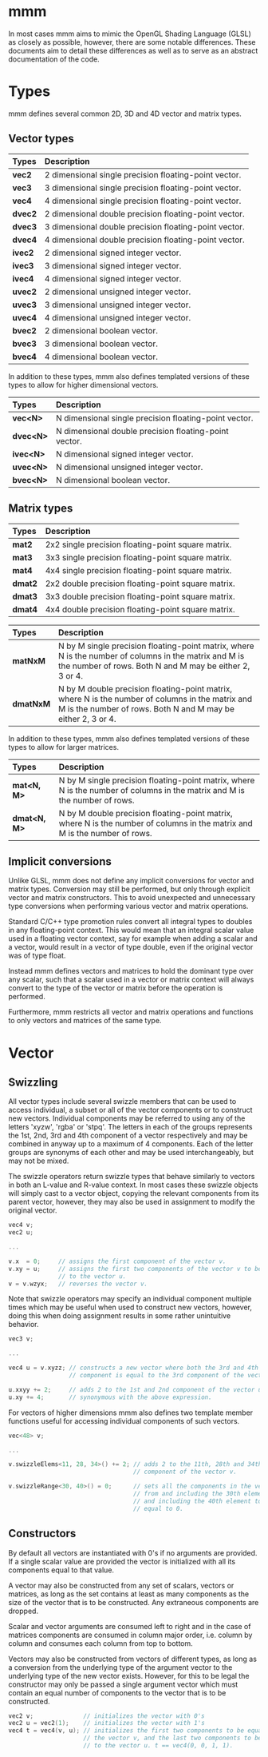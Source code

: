 # mmm
In most cases mmm aims to mimic the OpenGL Shading Language (GLSL) as closely as possible, however, there are some notable differences. These documents aim to detail these differences as well as to serve as an abstract documentation of the code.

# Types
mmm defines several common 2D, 3D and 4D vector and matrix types.

## Vector types

| Types     | Description                                           |
|:----------|:------------------------------------------------------|
| **vec2**  | 2 dimensional single precision floating-point vector. |
| **vec3**  | 3 dimensional single precision floating-point vector. |
| **vec4**  | 4 dimensional single precision floating-point vector. |
| **dvec2** | 2 dimensional double precision floating-point vector. |
| **dvec3** | 3 dimensional double precision floating-point vector. |
| **dvec4** | 4 dimensional double precision floating-point vector. |
| **ivec2** | 2 dimensional signed integer vector.                  |
| **ivec3** | 3 dimensional signed integer vector.                  |
| **ivec4** | 4 dimensional signed integer vector.                  |
| **uvec2** | 2 dimensional unsigned integer vector.                |
| **uvec3** | 3 dimensional unsigned integer vector.                |
| **uvec4** | 4 dimensional unsigned integer vector.                |
| **bvec2** | 2 dimensional boolean vector.                         |
| **bvec3** | 3 dimensional boolean vector.                         |
| **bvec4** | 4 dimensional boolean vector.                         |

In addition to these types, mmm also defines templated versions of these types to allow for higher dimensional vectors.

| Types          | Description                                           |
|:---------------|:------------------------------------------------------|
| **vec\<N\>**   | N dimensional single precision floating-point vector. |
| **dvec\<N\>**  | N dimensional double precision floating-point vector. |
| **ivec\<N\>**  | N dimensional signed integer vector.                  |
| **uvec\<N\>**  | N dimensional unsigned integer vector.                |
| **bvec\<N\>**  | N dimensional boolean vector.                         |

## Matrix types

| Types     | Description                                        |
|:----------|:---------------------------------------------------|
| **mat2**  | 2x2 single precision floating-point square matrix. |
| **mat3**  | 3x3 single precision floating-point square matrix. |
| **mat4**  | 4x4 single precision floating-point square matrix. |
| **dmat2** | 2x2 double precision floating-point square matrix. |
| **dmat3** | 3x3 double precision floating-point square matrix. |
| **dmat4** | 4x4 double precision floating-point square matrix. |

| Types       | Description |
|:------------|:------------|
| **matNxM**  | N by M single precision floating-point matrix, where N is the number of columns in the matrix and M is the number of rows. Both N and M may be either 2, 3 or 4. |
| **dmatNxM** | N by M double precision floating-point matrix, where N is the number of columns in the matrix and M is the number of rows. Both N and M may be either 2, 3 or 4. |

In addition to these types, mmm also defines templated versions of these types to allow for larger matrices.

| Types            | Description |
|:-----------------|:------------|
| **mat\<N, M\>**  | N by M single precision floating-point matrix, where N is the number of columns in the matrix and M is the number of rows. |
| **dmat\<N, M\>** | N by M double precision floating-point matrix, where N is the number of columns in the matrix and M is the number of rows. |

## Implicit conversions
Unlike GLSL, mmm does not define any implicit conversions for vector and matrix types. Conversion may still be performed, but only through explicit vector and matrix constructors. This to avoid unexpected and unnecessary type conversions when performing various vector and matrix operations.

Standard C/C++ type promotion rules convert all integral types to doubles in any floating-point context. This would mean that an integral scalar value used in a floating vector context, say for example when adding a scalar and a vector, would result in a vector of type double, even if the original vector was of type float.

Instead mmm defines vectors and matrices to hold the dominant type over any scalar, such that a scalar used in a vector or matrix context will always convert to the type of the vector or matrix before the operation is performed.

Furthermore, mmm restricts all vector and matrix operations and functions to only vectors and matrices of the same type.

# Vector
## Swizzling
All vector types include several swizzle members that can be used to access individual, a subset or all of the vector components or to construct new vectors. Individual components may be referred to using any of the letters 'xyzw', 'rgba' or 'stpq'. The letters in each of the groups represents the 1st, 2nd, 3rd and 4th component of a vector respectively and may be combined in anyway up to a maximum of 4 components. Each of the letter groups are synonyms of each other and may be used interchangeably, but may not be mixed.

The swizzle operators return swizzle types that behave similarly to vectors in both an L-value and R-value context. In most cases these swizzle objects will simply cast to a vector object, copying the relevant components from its parent vector, however, they may also be used in assignment to modify the original vector.

```c++
vec4 v;
vec2 u;

...

v.x  = 0;     // assigns the first component of the vector v.
v.xy = u;     // assigns the first two components of the vector v to be equal
              // to the vector u.
v = v.wzyx;   // reverses the vector v.
```

Note that swizzle operators may specify an individual component multiple times which may be useful when used to construct new vectors, however, doing this when doing assignment results in some rather unintuitive behavior.

```c++
vec3 v;

...

vec4 u = v.xyzz; // constructs a new vector where both the 3rd and 4th
                 // component is equal to the 3rd component of the vector v.

u.xxyy += 2;     // adds 2 to the 1st and 2nd component of the vector u, TWICE!
u.xy += 4;       // synonymous with the above expression.
```

For vectors of higher dimensions mmm also defines two template member functions useful for accessing individual components of such vectors.

```c++
vec<48> v;

...

v.swizzleElems<11, 28, 34>() += 2; // adds 2 to the 11th, 28th and 34th
                                   // component of the vector v.

v.swizzleRange<30, 40>() = 0;      // sets all the components in the vector v
                                   // from and including the 30th element to
                                   // and including the 40th element to be
                                   // equal to 0.
```

## Constructors
By default all vectors are instantiated with 0's if no arguments are provided. If a single scalar value are provided the vector is initialized with all its components equal to that value.

A vector may also be constructed from any set of scalars, vectors or matrices, as long as the set contains at least as many components as the size of the vector that is to be constructed. Any extraneous components are dropped.

Scalar and vector arguments are consumed left to right and in the case of matrices components are consumed in column major order, i.e. column by column and consumes each column from top to bottom.

Vectors may also be constructed from vectors of different types, as long as a conversion from the underlying type of the argument vector to the underlying type of the new vector exists. However, for this to be legal the constructor may only be passed a single argument vector which must contain an equal number of components to the vector that is to be constructed.

```c++
vec2 v;              // initializes the vector with 0's
vec2 u = vec2(1);    // initializes the vector with 1's
vec4 t = vec4(v, u); // initializes the first two components to be equal to
                     // the vector v, and the last two components to be equal
                     // to the vector u. t == vec4(0, 0, 1, 1).
```
